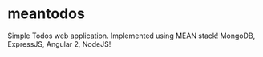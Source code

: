 # meantodos
Simple Todos web application. Implemented using MEAN stack! MongoDB, ExpressJS, Angular 2, NodeJS!

